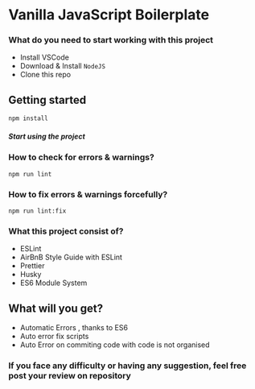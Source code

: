 # Vanilla JavaScript Boilerplate

### What do you need to start working with this project

- Install VSCode
- Download & Install `NodeJS`
- Clone this repo

## Getting started

`npm install`

##### Start using the project

### How to check for errors & warnings?

`npm run lint`

### How to fix errors & warnings forcefully?

`npm run lint:fix`

### What this project consist of?

- ESLint
- AirBnB Style Guide with ESLint
- Prettier
- Husky
- ES6 Module System

## What will you get?

- Automatic Errors , thanks to ES6
- Auto error fix scripts
- Auto Error on commiting code with code is not organised

### If you face any difficulty or having any suggestion, feel free post your review on repository

